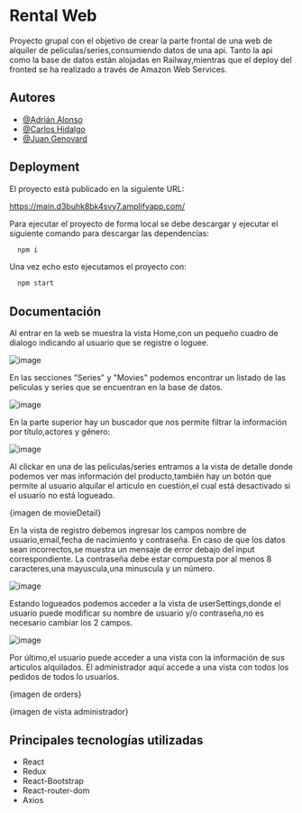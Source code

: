 
# Rental Web

Proyecto grupal con el objetivo de crear la parte frontal de una web 
de alquiler de peliculas/series,consumiendo datos de una api. Tanto la 
api como la base de datos están alojadas en Railway,mientras que el deploy 
del fronted se ha realizado a través de Amazon Web Services.



## Autores

- [@Adrián Alonso](https://github.com/AdryDevs)
- [@Carlos Hidalgo](https://github.com/carlosHidalgo95)
- [@Juan Genovard](https://github.com/JuanGenovard)



## Deployment

El proyecto está publicado en la siguiente URL:

https://main.d3buhk8bk4svy7.amplifyapp.com/

Para ejecutar el proyecto de forma local se debe descargar y ejecutar el siguiente comando para descargar las dependencias:

```bash
  npm i
```
Una vez echo esto ejecutamos el proyecto con:

```bash
  npm start
```

## Documentación

Al entrar en la web se muestra la vista Home,con un pequeño cuadro de dialogo
indicando al usuario que se registre o loguee.

![image](https://user-images.githubusercontent.com/50781684/206019857-895f0169-3375-4293-b2ba-a8ef3012a3e7.png)

En las secciones "Series" y "Movies" podemos encontrar un listado de las 
peliculas y series que se encuentran en la base de datos. 

![image](https://user-images.githubusercontent.com/50781684/206015002-898c7d81-0731-431a-b69e-d1c3a9986256.png)

En la parte superior
hay un buscador que nos permite filtrar la información por título,actores y género:

![image](https://user-images.githubusercontent.com/50781684/206015168-f8b29a5f-aaa6-46ba-a2b1-c6231f9e5d24.png)

Al clickar en una de las peliculas/series entramos a la vista de detalle
donde podemos ver mas información del producto,también hay un botón que permite
al usuario alquilar el articulo en cuestión,el cual está desactivado si el usuario no está logueado.

{imagen de movieDetail}

En la vista de registro debemos ingresar los campos nombre de usuario,email,fecha de nacimiento y contraseña. 
En caso de que los datos sean incorrectos,se muestra un mensaje de error debajo del input correspondiente.
La contraseña debe estar compuesta por al menos 8 caracteres,una mayuscula,una minuscula y un número.

![image](https://user-images.githubusercontent.com/50781684/206019282-bbac576a-1157-479e-a5af-505ad1063b9b.png)

Estando logueados podemos acceder a la vista de userSettings,donde el usuario
puede modificar su nombre de usuario y/o contraseña,no es necesario cambiar los 2 campos.

![image](https://user-images.githubusercontent.com/50781684/206019594-62554159-4a8b-4a65-9fa2-eb85cae6c1aa.png)

Por último,el usuario puede acceder a una vista con la información de sus
articulos alquilados. El administrador aquí accede a una vista con todos los pedidos 
de todos lo usuarios.

{imagen de orders}

{imagen de vista administrador}


## Principales tecnologías utilizadas

- React
- Redux
- React-Bootstrap
- React-router-dom
- Axios
